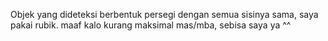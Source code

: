 Objek yang dideteksi berbentuk persegi dengan semua sisinya sama, saya pakai rubik.
maaf kalo kurang maksimal mas/mba, sebisa saya ya ^^
